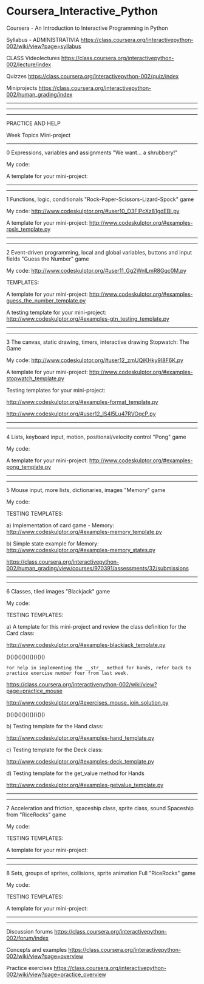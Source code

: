 Coursera_Interactive_Python
===========================

Coursera - An Introduction to Interactive Programming in Python 

Syllabus - ADMINISTRATIVIA
https://class.coursera.org/interactivepython-002/wiki/view?page=syllabus


CLASS
Videolectures
https://class.coursera.org/interactivepython-002/lecture/index

Quizzes
https://class.coursera.org/interactivepython-002/quiz/index

Miniprojects
https://class.coursera.org/interactivepython-002/human_grading/index

*****
*****
*****

PRACTICE AND HELP

Week  Topics	Mini-project

*****

0	Expressions, variables and assignments	 "We want... a shrubbery!"

My code:

A template for your mini-project: 

*****
*****

1	Functions, logic, conditionals	"Rock-Paper-Scissors-Lizard-Spock" game

My code: http://www.codeskulptor.org/#user10_D3FlPcXz81gdEBI.py

A template for your mini-project: http://www.codeskulptor.org/#examples-rpsls_template.py

*****
*****

2	Event-driven programming, local and global variables, buttons and input fields	"Guess the Number" game


My code: http://www.codeskulptor.org/#user11_Gg2WnlLmR8Gqc0M.py


TEMPLATES:

A template for your mini-project: http://www.codeskulptor.org/#examples-guess_the_number_template.py

A testing template for your mini-project: http://www.codeskulptor.org/#examples-gtn_testing_template.py

*****
*****

3	The canvas, static drawing, timers, interactive drawing	Stopwatch: The Game

My code: http://www.codeskulptor.org/#user12_zmUQiKHky9I8F6K.py

A template for your mini-project: http://www.codeskulptor.org/#examples-stopwatch_template.py

Testing templates for your mini-project: 

http://www.codeskulptor.org/#examples-format_template.py

http://www.codeskulptor.org/#user12_lS4l5Lu47RVOqcP.py

*****
*****

4	Lists, keyboard input, motion, positional/velocity control	"Pong" game

My code:

A template for your mini-project: http://www.codeskulptor.org/#examples-pong_template.py

*****
*****

5	Mouse input, more lists, dictionaries, images	"Memory" game

My code:

TESTING TEMPLATES:

a) Implementation of card game - Memory: http://www.codeskulptor.org/#examples-memory_template.py

b) Simple state example for Memory: http://www.codeskulptor.org/#examples-memory_states.py

https://class.coursera.org/interactivepython-002/human_grading/view/courses/970391/assessments/32/submissions

*****
*****

6	Classes, tiled images	"Blackjack" game


My code:


TESTING TEMPLATES:

a) A template for this mini-project and review the class definition for the Card class:

http://www.codeskulptor.org/#examples-blackjack_template.py

()()()()()()()()()()

    For help in implementing the __str__ method for hands, refer back to practice exercise number four from last week.

  https://class.coursera.org/interactivepython-002/wiki/view?page=practice_mouse

  http://www.codeskulptor.org/#exercises_mouse_join_solution.py

()()()()()()()()()()
  
b) Testing template for the Hand class:

http://www.codeskulptor.org/#examples-hand_template.py

c) Testing template for the Deck class:

http://www.codeskulptor.org/#examples-deck_template.py

d) Testing template for the get_value method for Hands

http://www.codeskulptor.org/#examples-getvalue_template.py



*****
*****

7	Acceleration and friction, spaceship class, sprite class, sound	Spaceship from "RiceRocks" game


My code:


TESTING TEMPLATES:

A template for your mini-project: 

*****
*****

8	Sets, groups of sprites, collisions, sprite animation	Full "RiceRocks" game


My code:


TESTING TEMPLATES:

A template for your mini-project: 

*****
*****

Discussion forums
https://class.coursera.org/interactivepython-002/forum/index

Concepts and examples
https://class.coursera.org/interactivepython-002/wiki/view?page=overview

Practice exercises
https://class.coursera.org/interactivepython-002/wiki/view?page=practice_overview
